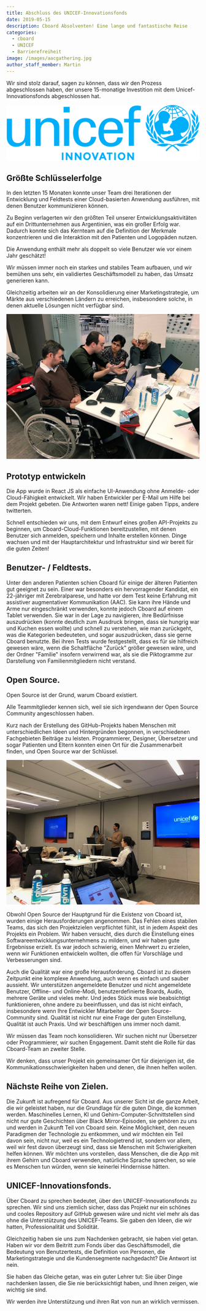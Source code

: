 ```yaml
---
title: Abschluss des UNICEF-Innovationsfonds
date: 2019-05-15
description: Cboard Absolventen! Eine lange und fantastische Reise
categories:
  - cboard
  - UNICEF
  - Barrierefreiheit
image: /images/aacgathering.jpg
author_staff_member: Martin
---
```

Wir sind stolz darauf, sagen zu können, dass wir den Prozess abgeschlossen haben, der unsere 15-monatige Investition mit dem Unicef-Innovationsfonds abgeschlossen hat.

![UNICEF-Innovation_Primary-Logo](/images/UNICEF-Innovation_Primary-Logo.png)

## Größte Schlüsselerfolge
In den letzten 15 Monaten konnte unser Team drei Iterationen der Entwicklung und Feldtests einer Cloud-basierten Anwendung ausführen, mit denen Benutzer kommunizieren können.

Zu Beginn verlagerten wir den größten Teil unserer Entwicklungsaktivitäten auf ein Drittunternehmen aus Argentinien, was ein großer Erfolg war. Dadurch konnte sich das Kernteam auf die Definition der Merkmale konzentrieren und die Interaktion mit den Patienten und Logopäden nutzen.

Die Anwendung enthält mehr als doppelt so viele Benutzer wie vor einem Jahr geschätzt!

Wir müssen immer noch ein starkes und stabiles Team aufbauen, und wir bemühen uns sehr, ein validiertes Geschäftsmodell zu haben, das Umsatz generieren kann.

Gleichzeitig arbeiten wir an der Konsolidierung einer Marketingstrategie, um Märkte aus verschiedenen Ländern zu erreichen, insbesondere solche, in denen aktuelle Lösungen nicht verfügbar sind.

![Cboard Team arbeitet mit dem Jellow Communicator Team zusammen ](/images/aacgathering3.jpg)

## Prototyp entwickeln
Die App wurde in React JS als einfache UI-Anwendung ohne Anmelde- oder Cloud-Fähigkeit entwickelt. Wir haben Entwickler per E-Mail um Hilfe bei dem Projekt gebeten. Die Antworten waren nett! Einige gaben Tipps, andere twitterten.

Schnell entschieden wir uns, mit dem Entwurf eines großen API-Projekts zu beginnen, um Cboard-Cloud-Funktionen bereitzustellen, mit denen Benutzer sich anmelden, speichern und Inhalte erstellen können. Dinge wachsen und mit der Hauptarchitektur und Infrastruktur sind wir bereit für die guten Zeiten!

## Benutzer- / Feldtests.
Unter den anderen Patienten schien Cboard für einige der älteren Patienten gut geeignet zu sein. Einer war besonders ein hervorragender Kandidat, ein 22-jähriger mit Zerebralparese, und hatte vor dem Test keine Erfahrung mit assistiver augmentativer Kommunikation (AAC). Sie kann ihre Hände und Arme nur eingeschränkt verwenden, konnte jedoch Cboard auf einem Tablet verwenden. Sie war in der Lage zu navigieren, ihre Bedürfnisse auszudrücken (konnte deutlich zum Ausdruck bringen, dass sie hungrig war und Kuchen essen wollte) und schnell zu verstehen, wie man zurückgeht, was die Kategorien bedeuteten, und sogar auszudrücken, dass sie gerne Cboard benutzte. Bei ihren Tests wurde festgestellt, dass es für sie hilfreich gewesen wäre, wenn die Schaltfläche "Zurück" größer gewesen wäre, und der Ordner "Familie" insofern verwirrend war, als sie die Piktogramme zur Darstellung von Familienmitgliedern nicht verstand.

## Open Source.
Open Source ist der Grund, warum Cboard existiert.

Alle Teammitglieder kennen sich, weil sie sich irgendwann der Open Source Community angeschlossen haben.

Kurz nach der Erstellung des GitHub-Projekts haben Menschen mit unterschiedlichen Ideen und Hintergründen begonnen, in verschiedenen Fachgebieten Beiträge zu leisten. Programmierer, Designer, Übersetzer und sogar Patienten und Eltern konnten einen Ort für die Zusammenarbeit finden, und Open Source war der Schlüssel.

![Team arbeitet mit dem Unicef-Innovationsfonds zusammen](/images/aacgathering2.jpg)

Obwohl Open Source der Hauptgrund für die Existenz von Cboard ist, wurden einige Herausforderungen angenommen. Das Fehlen eines stabilen Teams, das sich den Projektzielen verpflichtet fühlt, ist in jedem Aspekt des Projekts ein Problem. Wir haben versucht, dies durch die Einstellung eines Softwareentwicklungsunternehmens zu mildern, und wir haben gute Ergebnisse erzielt. Es war jedoch schwierig, einen Mehrwert zu erzielen, wenn wir Funktionen entwickeln wollten, die offen für Vorschläge und Verbesserungen sind.

Auch die Qualität war eine große Herausforderung. Cboard ist zu diesem Zeitpunkt eine komplexe Anwendung, auch wenn es einfach und sauber aussieht. Wir unterstützen angemeldete Benutzer und nicht angemeldete Benutzer, Offline- und Online-Modi, benutzerdefinierte Boards, Audio, mehrere Geräte und vieles mehr. Und jedes Stück muss wie beabsichtigt funktionieren, ohne andere zu beeinflussen, und das ist nicht einfach, insbesondere wenn Ihre Entwickler Mitarbeiter der Open Source-Community sind. Qualität ist nicht nur eine Frage der guten Einstellung, Qualität ist auch Praxis. Und wir beschäftigen uns immer noch damit.

Wir müssen das Team noch konsolidieren. Wir suchen nicht nur Übersetzer oder Programmierer, wir suchen Engagement. Damit steht die Rolle für das Cboard-Team an zweiter Stelle.

Wir denken, dass unser Projekt ein gemeinsamer Ort für diejenigen ist, die Kommunikationsschwierigkeiten haben und denen, die ihnen helfen wollen.

## Nächste Reihe von Zielen.
Die Zukunft ist aufregend für Cboard. Aus unserer Sicht ist die ganze Arbeit, die wir geleistet haben, nur die Grundlage für die guten Dinge, die kommen werden. Maschinelles Lernen, KI und Gehirn-Computer-Schnittstellen sind nicht nur gute Geschichten über Black Mirror-Episoden, sie gehören zu uns und werden in Zukunft Teil von Cboard sein. Keine Möglichkeit, den neuen Paradigmen der Technologie zu entkommen, und wir möchten ein Teil davon sein, nicht nur, weil es ein Technologietrend ist, sondern vor allem, weil wir fest davon überzeugt sind, dass sie Menschen mit Schwierigkeiten helfen können. Wir möchten uns vorstellen, dass Menschen, die die App mit ihrem Gehirn und Cboard verwenden, natürliche Sprache sprechen, so wie es Menschen tun würden, wenn sie keinerlei Hindernisse hätten.

## UNICEF-Innovationsfonds.
Über Cboard zu sprechen bedeutet, über den UNICEF-Innovationsfonds zu sprechen. Wir sind uns ziemlich sicher, dass das Projekt nur ein schönes und cooles Repository auf GitHub gewesen wäre und nicht viel mehr als das ohne die Unterstützung des UNICEF-Teams. Sie gaben den Ideen, die wir hatten, Professionalität und Solidität.

Gleichzeitig haben sie uns zum Nachdenken gebracht, sie haben viel getan. Haben wir vor dem Beitritt zum Fonds über das Geschäftsmodell, die Bedeutung von Benutzertests, die Definition von Personen, die Marketingstrategie und die Kundensegmente nachgedacht? Die Antwort ist nein.

Sie haben das Gleiche getan, was ein guter Lehrer tut: Sie über Dinge nachdenken lassen, die Sie nie berücksichtigt haben, und Ihnen zeigen, wie wichtig sie sind.

Wir werden ihre Unterstützung und ihren Rat von nun an wirklich vermissen. 
